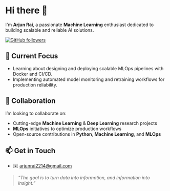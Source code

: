 # Hi there 👋

I'm **Arjun Rai**, a passionate **Machine Learning** enthusiast dedicated to building scalable and reliable AI solutions.

[![GitHub followers](https://img.shields.io/github/followers/ArjunRai1?label=Follow&style=social)](https://github.com/ArjunRai1)

## 🔭 Current Focus
- Learning about designing and deploying scalable MLOps pipelines with Docker and CI/CD.
- Implementing automated model monitoring and retraining workflows for production reliability.

## 👯 Collaboration
I’m looking to collaborate on:
- Cutting-edge **Machine Learning** & **Deep Learning** research projects
- **MLOps** initiatives to optimize production workflows
- Open-source contributions in **Python**, **Machine Learning**, and **MLOps**


## 📫 Get in Touch
- ✉️ [arjunrai2214@gmail.com](mailto:arjunrai2214@gmail.com)


> *“The goal is to turn data into information, and information into insight.”*

